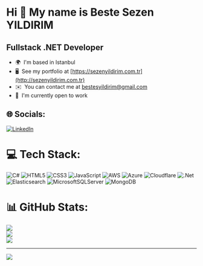 Hi 👋 My name is Beste Sezen YILDIRIM
=====================================

Fullstack .NET Developer
-----------------

*   🌍  I'm based in Istanbul
*   🖥️  See my portfolio at [https://sezenyildirim.com.tr](http://sezenyildirim.com.tr)
*   ✉️  You can contact me at [bestesyildirim@gmail.com](mailto:bestesyildirim@gmail.com)
*   🚀  I'm currently open to work

## 🌐 Socials:
[![LinkedIn](https://img.shields.io/badge/LinkedIn-%230077B5.svg?logo=linkedin&logoColor=white)](https://linkedin.com/in/beste-sezen-y-4539a7198/) 

# 💻 Tech Stack:
![C#](https://img.shields.io/badge/c%23-%23239120.svg?style=for-the-badge&logo=csharp&logoColor=white) ![HTML5](https://img.shields.io/badge/html5-%23E34F26.svg?style=for-the-badge&logo=html5&logoColor=white) ![CSS3](https://img.shields.io/badge/css3-%231572B6.svg?style=for-the-badge&logo=css3&logoColor=white) ![JavaScript](https://img.shields.io/badge/javascript-%23323330.svg?style=for-the-badge&logo=javascript&logoColor=%23F7DF1E) ![AWS](https://img.shields.io/badge/AWS-%23FF9900.svg?style=for-the-badge&logo=amazon-aws&logoColor=white) ![Azure](https://img.shields.io/badge/azure-%230072C6.svg?style=for-the-badge&logo=microsoftazure&logoColor=white) ![Cloudflare](https://img.shields.io/badge/Cloudflare-F38020?style=for-the-badge&logo=Cloudflare&logoColor=white) ![.Net](https://img.shields.io/badge/.NET-5C2D91?style=for-the-badge&logo=.net&logoColor=white) ![Elasticsearch](https://img.shields.io/badge/elasticsearch-%230377CC.svg?style=for-the-badge&logo=elasticsearch&logoColor=white) ![MicrosoftSQLServer](https://img.shields.io/badge/Microsoft%20SQL%20Server-CC2927?style=for-the-badge&logo=microsoft%20sql%20server&logoColor=white) ![MongoDB](https://img.shields.io/badge/MongoDB-%234ea94b.svg?style=for-the-badge&logo=mongodb&logoColor=white)
# 📊 GitHub Stats:
![](https://github-readme-stats.vercel.app/api?username=sezenyildirim&theme=nightowl&hide_border=false&include_all_commits=false&count_private=false)<br/>
![](https://nirzak-streak-stats.vercel.app/?user=sezenyildirim&theme=nightowl&hide_border=false)<br/>
![](https://github-readme-stats.vercel.app/api/top-langs/?username=sezenyildirim&theme=nightowl&hide_border=false&include_all_commits=false&count_private=false&layout=compact)

---
[![](https://visitcount.itsvg.in/api?id=sezenyildirim&icon=2&color=1)](https://visitcount.itsvg.in)
